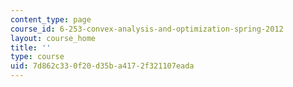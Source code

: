 ```yaml
---
content_type: page
course_id: 6-253-convex-analysis-and-optimization-spring-2012
layout: course_home
title: ''
type: course
uid: 7d862c33-0f20-d35b-a417-2f321107eada
---
```


